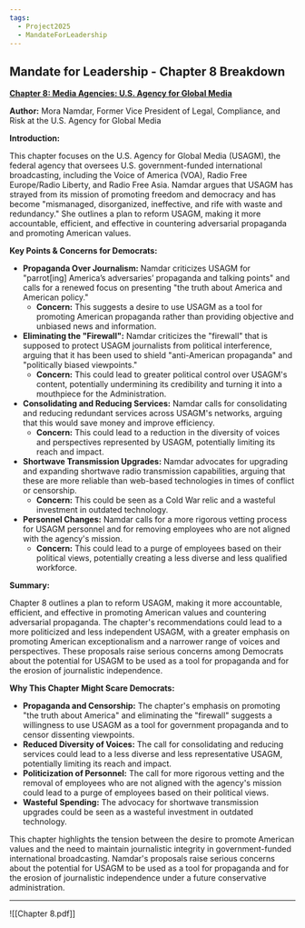 ```yaml
---
tags:
  - Project2025
  - MandateForLeadership
---
```

## Mandate for Leadership - Chapter 8 Breakdown

**[Chapter 8: Media Agencies: U.S. Agency for Global Media](../../documents/project_2025_chapters/chapter_8.pdf)**

**Author:** Mora Namdar, Former Vice President of Legal, Compliance, and Risk at the U.S. Agency for Global Media

**Introduction:**

This chapter focuses on the U.S. Agency for Global Media (USAGM), the federal agency that oversees U.S. government-funded international broadcasting, including the Voice of America (VOA), Radio Free Europe/Radio Liberty, and Radio Free Asia. Namdar argues that USAGM has strayed from its mission of promoting freedom and democracy and has become "mismanaged, disorganized, ineffective, and rife with waste and redundancy." She outlines a plan to reform USAGM, making it more accountable, efficient, and effective in countering adversarial propaganda and promoting American values.

**Key Points & Concerns for Democrats:**

* **Propaganda Over Journalism:** Namdar criticizes USAGM for "parrot[ing] America’s adversaries’ propaganda and talking points" and calls for a renewed focus on presenting "the truth about America and American policy."
    * **Concern:** This suggests a desire to use USAGM as a tool for promoting American propaganda rather than providing objective and unbiased news and information.
* **Eliminating the "Firewall":** Namdar criticizes the "firewall" that is supposed to protect USAGM journalists from political interference, arguing that it has been used to shield "anti-American propaganda" and "politically biased viewpoints."
    * **Concern:** This could lead to greater political control over USAGM's content, potentially undermining its credibility and turning it into a mouthpiece for the Administration.
* **Consolidating and Reducing Services:** Namdar calls for consolidating and reducing redundant services across USAGM's networks, arguing that this would save money and improve efficiency.
    * **Concern:** This could lead to a reduction in the diversity of voices and perspectives represented by USAGM, potentially limiting its reach and impact.
* **Shortwave Transmission Upgrades:** Namdar advocates for upgrading and expanding shortwave radio transmission capabilities, arguing that these are more reliable than web-based technologies in times of conflict or censorship.
    * **Concern:** This could be seen as a Cold War relic and a wasteful investment in outdated technology.
* **Personnel Changes:** Namdar calls for a more rigorous vetting process for USAGM personnel and for removing employees who are not aligned with the agency's mission.
    * **Concern:** This could lead to a purge of employees based on their political views, potentially creating a less diverse and less qualified workforce.

**Summary:**

Chapter 8 outlines a plan to reform USAGM, making it more accountable, efficient, and effective in promoting American values and countering adversarial propaganda. The chapter's recommendations could lead to a more politicized and less independent USAGM, with a greater emphasis on promoting American exceptionalism and a narrower range of voices and perspectives. These proposals raise serious concerns among Democrats about the potential for USAGM to be used as a tool for propaganda and for the erosion of journalistic independence.

**Why This Chapter Might Scare Democrats:**

* **Propaganda and Censorship:** The chapter's emphasis on promoting "the truth about America" and eliminating the "firewall" suggests a willingness to use USAGM as a tool for government propaganda and to censor dissenting viewpoints.
* **Reduced Diversity of Voices:** The call for consolidating and reducing services could lead to a less diverse and less representative USAGM, potentially limiting its reach and impact.
* **Politicization of Personnel:** The call for more rigorous vetting and the removal of employees who are not aligned with the agency's mission could lead to a purge of employees based on their political views.
* **Wasteful Spending:** The advocacy for shortwave transmission upgrades could be seen as a wasteful investment in outdated technology.

This chapter highlights the tension between the desire to promote American values and the need to maintain journalistic integrity in government-funded international broadcasting. Namdar's proposals raise serious concerns about the potential for USAGM to be used as a tool for propaganda and for the erosion of journalistic independence under a future conservative administration. 

----

![[Chapter 8.pdf]]

